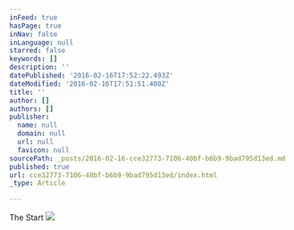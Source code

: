 ```yaml
---
inFeed: true
hasPage: true
inNav: false
inLanguage: null
starred: false
keywords: []
description: ''
datePublished: '2016-02-16T17:52:22.493Z'
dateModified: '2016-02-16T17:51:51.480Z'
title: ''
author: []
authors: []
publisher:
  name: null
  domain: null
  url: null
  favicon: null
sourcePath: _posts/2016-02-16-cce32773-7106-40bf-b6b9-9bad795d13ed.md
published: true
url: cce32773-7106-40bf-b6b9-9bad795d13ed/index.html
_type: Article

---
```

The Start
![](https://the-grid-user-content.s3-us-west-2.amazonaws.com/bf5077be-4ae5-4663-877a-d82811a40cdf.jpg)
